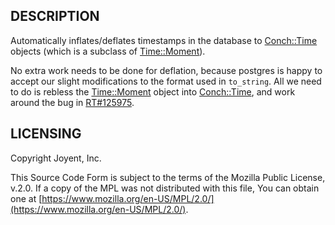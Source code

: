 ## DESCRIPTION

Automatically inflates/deflates timestamps in the database to [Conch::Time](../modules/Conch%3A%3ATime) objects (which is
a subclass of [Time::Moment](https://metacpan.org/pod/Time%3A%3AMoment)).

No extra work needs to be done for deflation, because postgres is happy to accept our slight
modifications to the format used in `to_string`. All we need to do is rebless the
[Time::Moment](https://metacpan.org/pod/Time%3A%3AMoment) object into [Conch::Time](../modules/Conch%3A%3ATime), and work around the bug in
[RT#125975](https://rt.cpan.org/Ticket/Display.html?id=125975).

## LICENSING

Copyright Joyent, Inc.

This Source Code Form is subject to the terms of the Mozilla Public License,
v.2.0. If a copy of the MPL was not distributed with this file, You can obtain
one at [https://www.mozilla.org/en-US/MPL/2.0/](https://www.mozilla.org/en-US/MPL/2.0/).
